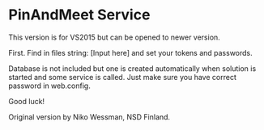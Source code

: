 PinAndMeet Service
===

This version is for VS2015 but can be opened to newer version.

First. Find in files string: [Input here] and set your tokens and passwords.

Database is not included but one is created automatically when solution is started and some service is called. Just make sure you have correct password in web.config.

Good luck!

Original version by Niko Wessman, NSD Finland.